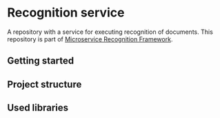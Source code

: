 # Recognition service
A repository with a service for executing recognition of documents. This repository is part of [Microservice Recognition Framework](https://github.com/MichalMoudry/microservice-reference-framework "Link to Microservice Recognition Framework repository").

## Getting started

## Project structure

## Used libraries
